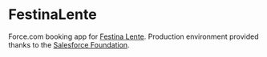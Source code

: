 FestinaLente
============

Force.com booking app for [Festina Lente](http://www.festinalente.ie). Production environment provided thanks to the [Salesforce Foundation](http://www.salesforcefoundation.org/).
